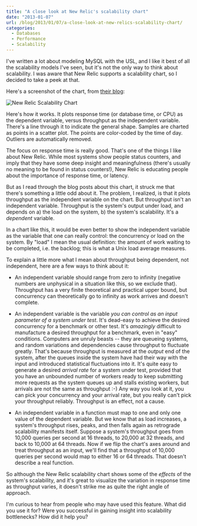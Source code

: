 ```yaml
---
title: "A close look at New Relic's scalability chart"
date: "2013-01-07"
url: /blog/2013/01/07/a-close-look-at-new-relics-scalability-chart/
categories:
  - Databases
  - Performance
  - Scalability
---
```


I've written a lot about modeling MySQL with the USL, and I like it best of all the scalability models I've seen, but it's not the only way to think about scalability. I was aware that New Relic supports a scalability chart, so I decided to take a peek at that.

<!--more-->

Here's a screenshot of the chart, from [their blog](http://blog.newrelic.com/2011/06/13/of-rainbows-and-polka-dots-new-relics-scalability-charts-explained/):

![New Relic Scalability Chart](/media/2013/01/blog-rpm-response1.png)

Here's how it works. It plots response time (or database time, or CPU) as the dependent variable, versus throughput as the independent variable. There's a line through it to indicate the general shape. Samples are charted as points in a scatter plot. The points are color-coded by the time of day. Outliers are automatically removed. 

The focus on response time is really good. That's one of the things I like about New Relic. While most systems show people status counters, and imply that they have some deep insight and meaningfulness (there's usually no meaning to be found in status counters!), New Relic is educating people about the importance of response time, or latency. 

But as I read through the blog posts about this chart, it struck me that there's something a little odd about it. The problem, I realized, is that it plots throughput as the independent variable on the chart. But throughput isn't an independent variable. Throughput is the system's output under load, and depends on a) the load on the system, b) the system's scalability. It's a *dependent* variable. 

In a chart like this, it would be even better to show the independent variable as the variable that one can really control: the concurrency or load on the system. By "load" I mean the usual definition: the amount of work waiting to be completed, i.e. the backlog; this is what a Unix load average measures. 

To explain a little more what I mean about throughput being dependent, not independent, here are a few ways to think about it: 


*   An independent variable should range from zero to infinity (negative numbers are unphysical in a situation like this, so we exclude that). Throughput has a very finite theoretical and practical upper bound, but concurrency can theoretically go to infinity as work arrives and doesn't complete.

*   An independent variable is the variable *you can control as an input parameter of a system under test*. It's dead-easy to achieve the desired concurrency for a benchmark or other test. It's *amazingly* difficult to manufacture a desired throughput for a benchmark, even in "easy" conditions. Computers are unruly beasts -- they are queueing systems, and random variations and dependencies cause throughput to fluctuate greatly. That's because throughput is measured at the *output* end of the system, after the queues inside the system have had their way with the input and introduced statistical fluctuations into it. It's quite easy to generate a desired *arrival rate* for a system under test, provided that you have an unbounded number of workers ready to keep submitting more requests as the system queues up and stalls existing workers, but arrivals are not the same as throughput :-) Any way you look at it, you can pick your concurrency and your arrival rate, but you really can't pick your throughput reliably. Throughput is an effect, not a cause.

*   An independent variable in a function must map to one and only one value of the dependent variable. But we know that as load increases, a system's throughput rises, peaks, and then falls again as retrograde scalability manifests itself. Suppose a system's throughput goes from 10,000 queries per second at 16 threads, to 20,000 at 32 threads, and back to 10,000 at 64 threads. Now if we flip the chart's axes around and treat throughput as an input, we'll find that a throughput of 10,000 queries per second would map to either 16 or 64 threads. That doesn't describe a real function.

So although the New Relic scalability chart shows some of the *effects* of the system's scalability, and it's great to visualize the variation in response time as throughput varies, it doesn't strike me as quite the right angle of approach. 

I'm curious to hear from people who may have used this feature. What did you use it for? Were you successful in gaining insight into scalability bottlenecks? How did it help you?



